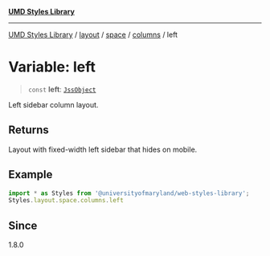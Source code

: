 [**UMD Styles Library**](../../../../../../README.md)

***

[UMD Styles Library](../../../../../../README.md) / [layout](../../../../../README.md) / [space](../../../README.md) / [columns](../README.md) / left

# Variable: left

> `const` **left**: [`JssObject`](../../../../../../utilities/namespaces/transform/type-aliases/JssObject.md)

Left sidebar column layout.

## Returns

Layout with fixed-width left sidebar that hides on mobile.

## Example

```typescript
import * as Styles from '@universityofmaryland/web-styles-library';
Styles.layout.space.columns.left
```

## Since

1.8.0
